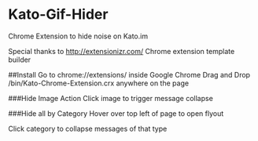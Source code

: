Kato-Gif-Hider
==============

Chrome Extension to hide noise on Kato.im

Special thanks to http://extensionizr.com/ Chrome extension template builder

##Install
Go to chrome://extensions/ inside Google Chrome
Drag and Drop /bin/Kato-Chrome-Extension.crx anywhere on the page

###Hide Image Action
Click image to trigger message collapse

###Hide all by Category
Hover over top left of page to open flyout

Click category to collapse messages of that type
